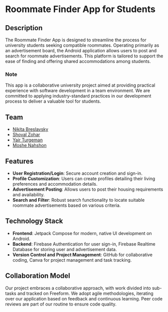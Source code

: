 # Roommate Finder App for Students

## Description
The Roommate Finder App is designed to streamline the process for university students seeking compatible roommates. Operating primarily as an advertisement board, the Android application allows users to post and search for roommate advertisements. This platform is tailored to support the ease of finding and offering shared accommodations among students.

### Note
This app is a collaborative university project aimed at providing practical experience with software development in a team environment. We are committed to applying industry-standard practices in our development process to deliver a valuable tool for students.

## Team

* [Nikita Breslavsky](https://github.com/NickBres)
* [Shoval Zohar](https://github.com/ShovalZ97)
* [Yair Turgeman](https://github.com/yair489)
* [Moshe Nahshon](https://github.com/moshenh01)

## Features
- **User Registration/Login**: Secure account creation and sign-in.
- **Profile Customization**: Users can create profiles detailing their living preferences and accommodation details.
- **Advertisement Posting**: Allows users to post their housing requirements and availability.
- **Search and Filter**: Robust search functionality to locate suitable roommate advertisements based on various criteria.

## Technology Stack
- **Frontend**: Jetpack Compose for modern, native UI development on Android.
- **Backend**: Firebase Authentication for user sign-in, Firebase Realtime Database for storing user and advertisement data.
- **Version Control and Project Management**: GitHub for collaborative coding, Canva for project management and task tracking.

## Collaboration Model
Our project embraces a collaborative approach, with work divided into sub-tasks and tracked on Freeform. We adopt agile methodologies, iterating over our application based on feedback and continuous learning. Peer code reviews are part of our routine to ensure code quality.

